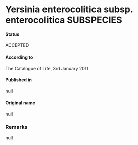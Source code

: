 # Yersinia enterocolitica subsp. enterocolitica SUBSPECIES

#### Status
ACCEPTED

#### According to
The Catalogue of Life, 3rd January 2011

#### Published in
null

#### Original name
null

### Remarks
null